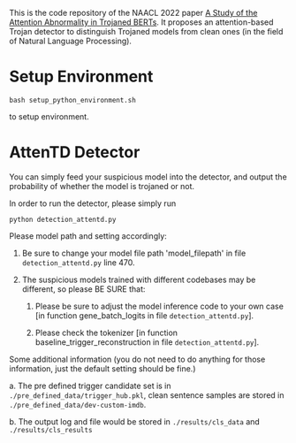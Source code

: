 
This is the code repository of the NAACL 2022 paper [A Study of the Attention Abnormality in Trojaned BERTs](https://aclanthology.org/2022.naacl-main.348/). It proposes an attention-based Trojan detector to distinguish Trojaned models from clean ones (in the field of Natural Language Processing). 



# Setup Environment

~~~~
bash setup_python_environment.sh
~~~~

to setup environment.


# AttenTD Detector

You can simply feed your suspicious model into the detector, and output the probability of whether the model is trojaned or not.



In order to run the detector, please simply run 


~~~~
python detection_attentd.py
~~~~

Please model path and setting accordingly:

1. Be sure to change your model file path 'model_filepath' in file `detection_attentd.py` line 470.


2. The suspicious models trained with different codebases may be different, so please BE SURE that:

    1) Please be sure to adjust the model inference code to your own case [in function gene_batch_logits in file `detection_attentd.py`]. 

    2) Please check the tokenizer [in function baseline_trigger_reconstruction in file `detection_attentd.py`].



Some additional information (you do not need to do anything for those information, just the default setting should be fine.)

a. The pre defined trigger candidate set is in `./pre_defined_data/trigger_hub.pkl`, clean sentence samples are stored in `./pre_defined_data/dev-custom-imdb`. 

b. The output log and file would be stored in `./results/cls_data` and `./results/cls_results`

